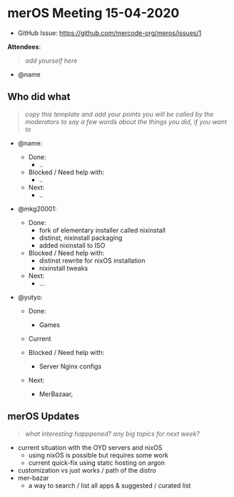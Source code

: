 # merOS Meeting 15-04-2020

- GitHub Issue: https://github.com/mercode-org/meros/issues/1

**Attendees**:
> _add yourself here_
 - @name

## Who did what

> _copy this template and add your points_
_you will be called by the moderators to say a few words about the things you did, if you want to_

- @name:
    - Done:
        - ..
    - Blocked / Need help with:
        - ..
    - Next:
        - ..

- @mkg20001:
  - Done:
    - fork of elementary installer called nixinstall
    - distinst, nixinstall packaging
    - added nixinstall to ISO
  - Blocked / Need help with:
    - distinst rewrite for nixOS installation
    - nixinstall tweaks
  - Next:
    - ...

- @yutyo:
    - Done:
        - Games

    - Current
    - Blocked / Need help with:
        - Server Nginx configs
    - Next:
        - MerBazaar, 
## merOS Updates

> _what interesting happpened?_
_any big topics for next week?_
- current situation with the OYD servers and nixOS
    - using nixOS is possible but requires some work
    - current quick-fix using static hosting on argon
- customization vs just works / path of the distro
- mer-bazar
    - a way to search / list all apps & suggested / curated list

